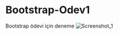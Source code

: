 # Bootstrap-Odev1
Bootstrap ödevi için deneme
![Screenshot_1](https://github.com/UygarYildiz/Bootstrap-Odev1/assets/134080560/5c7d0120-c0cf-4220-bba1-a8c1ae4f6f47)
